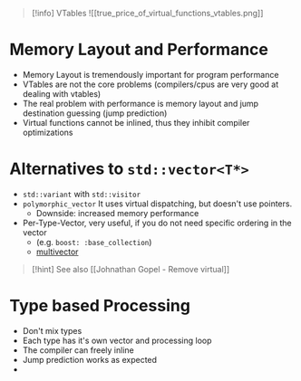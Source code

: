 > [!info] VTables
> ![[true_price_of_virtual_functions_vtables.png]]

# Memory Layout and Performance
- Memory Layout is tremendously important for program performance
- VTables are not the core problems (compilers/cpus are very good at dealing with vtables)
- The real problem with performance is memory layout and jump destination guessing (jump prediction)
- Virtual functions cannot be inlined, thus they inhibit compiler optimizations

# Alternatives to `std::vector<T*>`
- `std::variant` with `std::visitor`
- `polymorphic_vector` It uses virtual dispatching, but doesn't use pointers.
	- Downside: increased memory performance
- Per-Type-Vector, very useful, if you do not need specific ordering in the vector
	- (e.g. `boost: :base_collection`)
	- [multivector](https://github.com/ibogosavljevic/johnysswlab/blob/master/2021-02-virtualfunctions/multivector.h)
> [!hint] See also [[Johnathan Gopel - Remove virtual]]

# Type based Processing
- Don't mix types
- Each type has it's own vector and processing loop
- The compiler can freely inline
- Jump prediction works as expected
- 